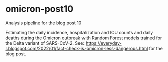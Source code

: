 # omicron-post10
Analysis pipeline for the blog post 10

Estimating the daily incidence, hospitalization and ICU counts and daily deaths during the Omicron outbreak with Random Forest models trained for the Delta variant of SARS-CoV-2. See: https://everyday-r.blogspot.com/2022/01/fact-check-is-omicron-less-dangerous.html for the blog post.
